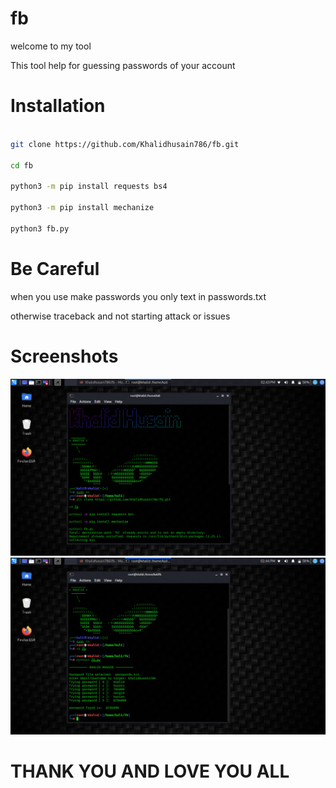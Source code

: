 # fb

welcome to my tool  

This tool help for guessing passwords of your account 

# Installation

```bash

git clone https://github.com/Khalidhusain786/fb.git 

cd fb 

python3 -m pip install requests bs4

python3 -m pip install mechanize  

python3 fb.py
```

# Be Careful

when you use make passwords you only text in passwords.txt 

otherwise traceback and not starting attack or issues

# Screenshots
![CAPTURE 1](https://github.com/Khalidhusain786/fb/blob/main/Screenshot_2021-07-19_14_43_17.png) 
![CAPTURE 1](https://github.com/Khalidhusain786/fb/blob/main/Screenshot_2021-07-19_14_44_28.png) 


# THANK YOU AND LOVE YOU ALL
